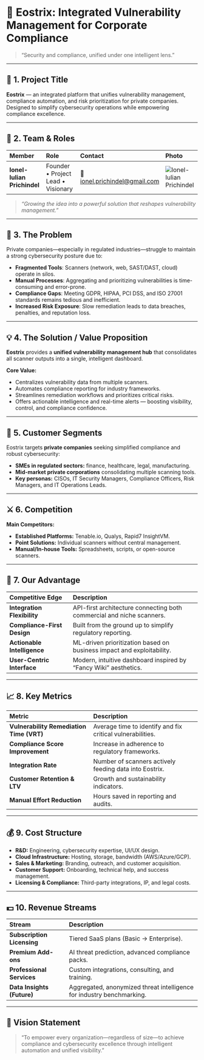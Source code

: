 # 🦉 **Eostrix: Integrated Vulnerability Management for Corporate Compliance**

> “Security and compliance, unified under one intelligent lens.”

---

## 🧭 1. Project Title  
**Eostrix** — an integrated platform that unifies vulnerability management, compliance automation, and risk prioritization for private companies.  
Designed to simplify cybersecurity operations while empowering compliance excellence.

---

## 👥 2. Team & Roles  

| Member | Role | Contact | Photo |
|:--------|:------|:---------|:------|
| **Ionel-Iulian Prichindel** | Founder • Project Lead • Visionary | 📧 [ionel.prichindel@gmail.com](mailto:ionel.prichindel@gmail.com) | ![Ionel-Iulian Prichindel](https://via.placeholder.com/120?text=Ionel+Iulian+Prichindel) |

> *“Growing the idea into a powerful solution that reshapes vulnerability management.”*

---

## 🚨 3. The Problem  

Private companies—especially in regulated industries—struggle to maintain a strong cybersecurity posture due to:

- **Fragmented Tools**: Scanners (network, web, SAST/DAST, cloud) operate in silos.  
- **Manual Processes**: Aggregating and prioritizing vulnerabilities is time-consuming and error-prone.  
- **Compliance Gaps**: Meeting GDPR, HIPAA, PCI DSS, and ISO 27001 standards remains tedious and inefficient.  
- **Increased Risk Exposure**: Slow remediation leads to data breaches, penalties, and reputation loss.

---

## 💡 4. The Solution / Value Proposition  

**Eostrix** provides a **unified vulnerability management hub** that consolidates all scanner outputs into a single, intelligent dashboard.  

**Core Value:**
- Centralizes vulnerability data from multiple scanners.  
- Automates compliance reporting for industry frameworks.  
- Streamlines remediation workflows and prioritizes critical risks.  
- Offers actionable intelligence and real-time alerts — boosting visibility, control, and compliance confidence.

---

## 🎯 5. Customer Segments  

Eostrix targets **private companies** seeking simplified compliance and robust cybersecurity:

- **SMEs in regulated sectors:** finance, healthcare, legal, manufacturing.  
- **Mid-market private corporations** consolidating multiple scanning tools.  
- **Key personas:** CISOs, IT Security Managers, Compliance Officers, Risk Managers, and IT Operations Leads.

---

## ⚔️ 6. Competition  

**Main Competitors:**  
- **Established Platforms:** Tenable.io, Qualys, Rapid7 InsightVM.  
- **Point Solutions:** Individual scanners without central management.  
- **Manual/In-house Tools:** Spreadsheets, scripts, or open-source scanners.  

---

## 🦾 7. Our Advantage  

| Competitive Edge | Description |
|:-----------------|:------------|
| **Integration Flexibility** | API-first architecture connecting both commercial and niche scanners. |
| **Compliance-First Design** | Built from the ground up to simplify regulatory reporting. |
| **Actionable Intelligence** | ML-driven prioritization based on business impact and exploitability. |
| **User-Centric Interface** | Modern, intuitive dashboard inspired by “Fancy Wiki” aesthetics. |

---

## 📈 8. Key Metrics  

| Metric | Description |
|:--------|:-------------|
| **Vulnerability Remediation Time (VRT)** | Average time to identify and fix critical vulnerabilities. |
| **Compliance Score Improvement** | Increase in adherence to regulatory frameworks. |
| **Integration Rate** | Number of scanners actively feeding data into Eostrix. |
| **Customer Retention & LTV** | Growth and sustainability indicators. |
| **Manual Effort Reduction** | Hours saved in reporting and audits. |

---

## 💰 9. Cost Structure  

- **R&D:** Engineering, cybersecurity expertise, UI/UX design.  
- **Cloud Infrastructure:** Hosting, storage, bandwidth (AWS/Azure/GCP).  
- **Sales & Marketing:** Branding, outreach, and customer acquisition.  
- **Customer Support:** Onboarding, technical help, and success management.  
- **Licensing & Compliance:** Third-party integrations, IP, and legal costs.

---

## 💵 10. Revenue Streams  

| Stream | Description |
|:--------|:-------------|
| **Subscription Licensing** | Tiered SaaS plans (Basic → Enterprise). |
| **Premium Add-ons** | AI threat prediction, advanced compliance packs. |
| **Professional Services** | Custom integrations, consulting, and training. |
| **Data Insights (Future)** | Aggregated, anonymized threat intelligence for industry benchmarking. |

---

## 🌱 Vision Statement  

> “To empower every organization—regardless of size—to achieve compliance and cybersecurity excellence through intelligent automation and unified visibility.”
